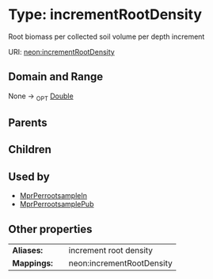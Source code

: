 
# Type: incrementRootDensity


Root biomass per collected soil volume per depth increment

URI: [neon:incrementRootDensity](https://data.neonscience.org/incrementRootDensity)


## Domain and Range

None ->  <sub>OPT</sub> [Double](types/Double.md)

## Parents


## Children


## Used by

 * [MprPerrootsampleIn](MprPerrootsampleIn.md)
 * [MprPerrootsamplePub](MprPerrootsamplePub.md)

## Other properties

|  |  |  |
| --- | --- | --- |
| **Aliases:** | | increment root density |
| **Mappings:** | | neon:incrementRootDensity |

